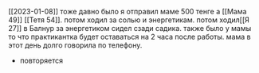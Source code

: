 [[2023-01-08]]
тоже давно было я отправил маме 500 тенге а [[Мама 49]] [[Тетя 54]]. потом ходил за солью и энергетикам. потом ходил[[Я 27]] в Балнур за энергетиком сидел сзади садика. также было у мамы то что практикантка будет оставаться на 2 часа после работы. мама в этот день долго говорила по телефону.
- повторяется